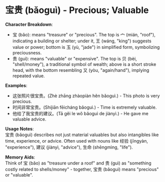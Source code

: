 # **宝贵 (bǎoguì) - Precious; Valuable**

**Character Breakdown**:  
- 宝 (bǎo): means "treasure" or "precious". The top is 宀 (mián, "roof"), indicating a building or shelter; under it, 王 (wáng, "king") suggests value or power; bottom is 玉 (yù, "jade") in simplified form, symbolizing preciousness.  
- 贵 (guì): means "valuable" or "expensive". The top is 贝 (bèi, "shell/money"), a traditional symbol of wealth; above is a short stroke head, with the bottom resembling 又 (yòu, "again/hand"), implying repeated value.

**Examples**:  
- 这张照片很宝贵。(Zhè zhāng zhàopiàn hěn bǎoguì.) - This photo is very precious.  
- 时间非常宝贵。(Shíjiān fēicháng bǎoguì.) - Time is extremely valuable.  
- 他给了我宝贵的建议。(Tā gěi le wǒ bǎoguì de jiànyì.) - He gave me valuable advice.

**Usage Notes**:  
宝贵 (bǎoguì) describes not just material valuables but also intangibles like time, experience, or advice. Often used with nouns like 经验 (jīngyàn, "experience"), 建议 (jiànyì, "advice"), 生命 (shēngmìng, "life").

**Memory Aids**:  
Think of 宝 (bǎo) as "treasure under a roof" and 贵 (guì) as "something costly related to shells/money" - together, 宝贵 (bǎoguì) means "precious" or "valuable".